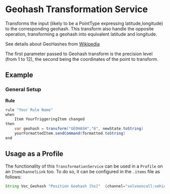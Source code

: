 # Geohash Transformation Service

Transforms the input (likely to be a PointType expressing latitude,longitude) to the corresponding geohash.
This transform also handle the opposite operation, transforming a geohash into equivalent latitude and longitude.

See details about GeoHashes from [Wikipedia](https://en.wikipedia.org/wiki/Geohash)

The first parameter passed to Geohash transform is the precision level (from 1 to 12), the second being the coordinates
of the point to transform.

## Example

### General Setup


**Rule**

```java
rule "Your Rule Name"
when
    Item YourTriggeringItem changed
then
    var geohash = transform("GEOHASH","6", newState.toString)
    yourFormattedItem.sendCommand(formatted.toString) 
end
```

## Usage as a Profile

The functionality of this `TransformationService` can be used in a `Profile` on an `ItemChannelLink` too.
To do so, it can be configured in the `.items` file as follows:

```java
String Voc_Geohash "Position Geohash [%s]"  {channel="volvooncall:vehicle:glh:XC60:position#location" [profile="transform:GEOHASH", precision="6"]}

```

